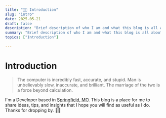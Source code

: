 ```yaml
---
title: "👋🏻 Introduction"
slug: "intro"
date: 2025-05-21
draft: false
description: "Brief description of who I am and what this blog is all about."
summary: "Brief description of who I am and what this blog is all about."
topics: ["Introduction"]

---
```

# Introduction

>The computer is incredibly fast, accurate, and stupid. Man is unbelievably slow, inaccurate, and brilliant. The marriage of the two is a force beyond calculation.


I'm a Developer based in [Springfield, MO](https://www.springfieldmo.org/things-to-do/). This blog is a place for me to share ideas, tips, and insights that I hope you will find as useful as I do. Thanks for dropping by. 👋🏻
